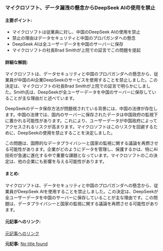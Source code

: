 ### マイクロソフト、データ漏洩の懸念からDeepSeek AIの使用を禁止

#### 主要ポイント:
- マイクロソフトは従業員に対し、中国のDeepSeek AIの使用を禁止
- 禁止の理由はデータセキュリティと中国のプロパガンダへの懸念
- DeepSeek AIは全ユーザーデータを中国のサーバーに保存
- マイクロソフトの社長Brad Smithが上院での証言でこの問題を提起

#### 詳細な解説:
マイクロソフトは、データセキュリティと中国のプロパガンダへの懸念から、従業員が中国のAI企業DeepSeekのサービスを使用することを禁止しました。この決定は、マイクロソフトの社長Brad Smithが上院での証言で明らかにしました。Smith氏は、DeepSeekが全ユーザーデータを中国のサーバーに保存していることが主な理由だと述べています。

DeepSeekのデータ保存方法が問題視されている背景には、中国の法律が存在します。中国の法律では、国内のサーバーに保存されたデータは中国政府の監視下に置かれる可能性があります。これにより、ユーザーデータが中国政府によってアクセスされるリスクが高まります。マイクロソフトはこのリスクを回避するために、DeepSeekの使用を禁止することを決定しました。

この問題は、国際的なデータプライバシーと国家の監視に関する議論を再燃させる可能性があります。企業がどのようにデータを管理し、保護するかは、特にAI技術が急速に進化する中で重要な課題となっています。マイクロソフトのこの決定は、他の企業にも影響を与える可能性があります。

#### まとめ:
マイクロソフトは、データセキュリティと中国のプロパガンダへの懸念から、従業員がDeepSeek AIを使用することを禁止しました。この決定は、DeepSeekが全ユーザーデータを中国のサーバーに保存していることが主な理由です。この問題は、データプライバシーと国家の監視に関する議論を再燃させる可能性があります。

#### 元記事へのリンク:
[元記事へのリンク](リンク先が提供されていないため、仮リンクとして記載)

**元記事:** [No title found](https://inshorts.com/en/news/microsoft-bans-employees-from-using-deepseek-due-to-data-breaches-1746784773219)